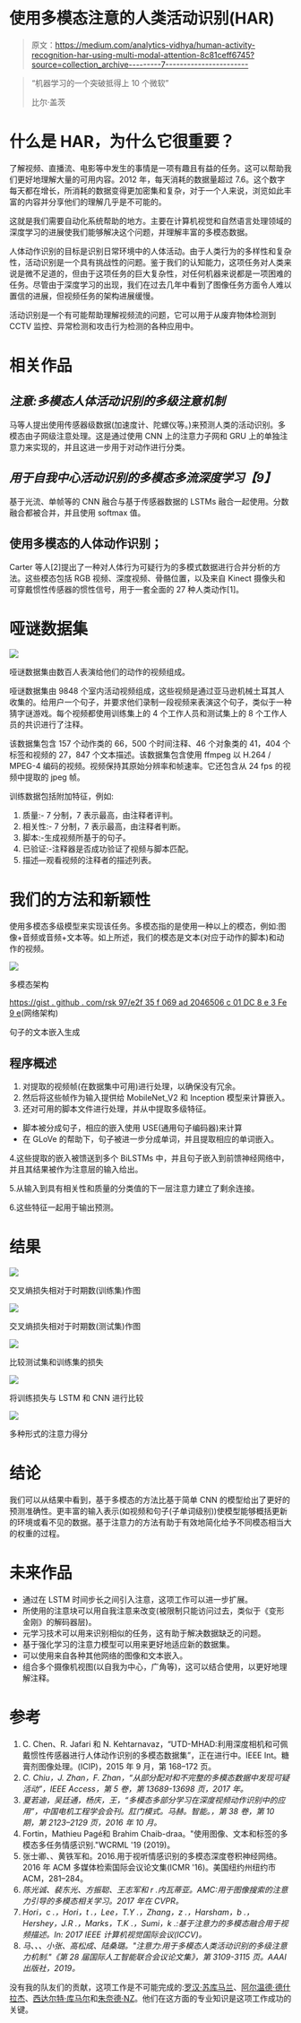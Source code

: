 # 使用多模态注意的人类活动识别(HAR)

> 原文：<https://medium.com/analytics-vidhya/human-activity-recognition-har-using-multi-modal-attention-8c81ceff6745?source=collection_archive---------7----------------------->

> “机器学习的一个突破抵得上 10 个微软”
> 
> 比尔·盖茨

# 什么是 HAR，为什么它很重要？

了解视频、直播流、电影等中发生的事情是一项有趣且有益的任务。这可以帮助我们更好地理解大量的可用内容。2012 年，每天消耗的数据量超过 7.6。这个数字每天都在增长，所消耗的数据变得更加密集和复杂，对于一个人来说，浏览如此丰富的内容并分享他们的理解几乎是不可能的。

这就是我们需要自动化系统帮助的地方。主要在计算机视觉和自然语言处理领域的深度学习的进展使我们能够解决这个问题，并理解丰富的多模态数据。

人体动作识别的目标是识别日常环境中的人体活动。由于人类行为的多样性和复杂性，活动识别是一个具有挑战性的问题。鉴于我们的认知能力，这项任务对人类来说是微不足道的，但由于这项任务的巨大复杂性，对任何机器来说都是一项困难的任务。尽管由于深度学习的出现，我们在过去几年中看到了图像任务方面令人难以置信的进展，但视频任务的架构进展缓慢。

活动识别是一个有可能帮助理解视频流的问题，它可以用于从废弃物体检测到 CCTV 监控、异常检测和攻击行为检测的各种应用中。

# 相关作品

## *注意:多模态人体活动识别的多级注意机制*

马等人提出使用传感器级数据(加速度计、陀螺仪等。)来预测人类的活动识别。多模态由子网级注意处理。这是通过使用 CNN 上的注意力子网和 GRU 上的单独注意力来实现的，并且这进一步用于对动作进行分类。

## *用于自我中心活动识别的多模态多流深度学习【9】*

基于光流、单帧等的 CNN 融合与基于传感器数据的 LSTMs 融合一起使用。分数融合都被合并，并且使用 softmax 值。

## 使用多模态的人体动作识别；

Carter 等人[2]提出了一种对人体行为可疑行为的多模式数据进行合并分析的方法。这些模态包括 RGB 视频、深度视频、骨骼位置，以及来自 Kinect 摄像头和可穿戴惯性传感器的惯性信号，用于一套全面的 27 种人类动作[1]。

# 哑谜数据集

![](img/7535b97269c031a207da24dc79614b93.png)

哑谜数据集由数百人表演给他们的动作的视频组成。

哑谜数据集由 9848 个室内活动视频组成，这些视频是通过亚马逊机械土耳其人收集的。给用户一个句子，并要求他们录制一段视频来表演这个句子，类似于一种猜字谜游戏。每个视频都使用训练集上的 4 个工作人员和测试集上的 8 个工作人员的共识进行了注释。

该数据集包含 157 个动作类的 66，500 个时间注释、46 个对象类的 41，404 个标签和视频的 27，847 个文本描述。该数据集包含使用 ffmpeg 以 H.264 / MPEG-4 编码的视频。视频保持其原始分辨率和帧速率。它还包含从 24 fps 的视频中提取的 jpeg 帧。

训练数据包括附加特征，例如:

1.  质量:- 7 分制，7 表示最高，由注释者评判。
2.  相关性:- 7 分制，7 表示最高，由注释者判断。
3.  脚本:-生成视频所基于的句子。
4.  已验证:-注释器是否成功验证了视频与脚本匹配。
5.  描述—观看视频的注释者的描述列表。

# 我们的方法和新颖性

使用多模态多级模型来实现该任务。多模态指的是使用一种以上的模态，例如:图像+音频或音频+文本等。如上所述，我们的模态是文本(对应于动作的脚本)和动作的视频。

![](img/f39ed1b18106c711db246d5b56f8e095.png)

多模态架构

[https://gist . github . com/rsk 97/e2f 35 f 069 ad 2046506 c 01 DC 8 e 3 Fe 9 e](https://gist.github.com/rsk97/e2f2f35f069ad2046506c01dc8e3fe9e)(网络架构)

句子的文本嵌入生成

## 程序概述

1.  对提取的视频帧(在数据集中可用)进行处理，以确保没有冗余。
2.  然后将这些帧作为输入提供给 MobileNet_V2 和 Inception 模型来计算嵌入。
3.  还对可用的脚本文件进行处理，并从中提取多级特征。

*   脚本被分成句子，相应的嵌入使用 USE(通用句子编码器)来计算
*   在 GLoVe 的帮助下，句子被进一步分成单词，并且提取相应的单词嵌入。

4.这些提取的嵌入被馈送到多个 BiLSTMs 中，并且句子嵌入到前馈神经网络中，并且其结果被作为注意层的输入给出。

5.从输入到具有相关性和质量的分类值的下一层注意力建立了剩余连接。

6.这些特征一起用于输出预测。

# 结果

![](img/205d796d076aff5a19e965ecd4d614f4.png)

交叉熵损失相对于时期数(训练集)作图

![](img/b4d45d900735ac7c0a11cc4fec31b9ff.png)

交叉熵损失相对于时期数(测试集)作图

![](img/3ebb5a605da6be1a8ecb5bc8944cdf45.png)

比较测试集和训练集的损失

![](img/e812d3c889347418f098b6593a824189.png)

将训练损失与 LSTM 和 CNN 进行比较

![](img/8b07c341569956cee0fc9614955c7da4.png)

多种形式的注意力得分

# 结论

我们可以从结果中看到，基于多模态的方法比基于简单 CNN 的模型给出了更好的预测准确性。更丰富的输入表示(如视频和句子(子单词级别))使模型能够概括更新的环境或看不见的数据。基于注意力的方法有助于有效地简化给予不同模态相当大的权重的过程。

# 未来作品

*   通过在 LSTM 时间步长之间引入注意，这项工作可以进一步扩展。
*   所使用的注意块可以用自我注意来改变(被限制只能访问过去，类似于《变形金刚》的解码器层)。
*   元学习技术可以用来识别相似的任务，这有助于解决数据缺乏的问题。
*   基于强化学习的注意力模型可以用来更好地适应新的数据集。
*   可以使用来自各种其他网络的图像和文本嵌入。
*   组合多个摄像机视图(以自我为中心，广角等)，这可以结合使用，以更好地理解注释。

# 参考

1.  C. Chen、R. Jafari 和 N. Kehtarnavaz，“UTD-MHAD:利用深度相机和可佩戴惯性传感器进行人体动作识别的多模态数据集”，正在进行中。IEEE Int。糖膏剂图像处理。(ICIP)，2015 年 9 月，第 168–172 页。
2.  *C. Chiu，J. Zhan，F. Zhan，“从部分配对和不完整的多模态数据中发现可疑活动”，IEEE Access，第 5 卷，第 13689-13698 页，2017 年。*
3.  *夏若迪，吴廷通，杨庆，王，“多模态多部分学习在深度视频动作识别中的应用”，中国电机工程学会会刊。肛门模式。马赫。智能。，第 38 卷，第 10 期，第 2123–2129 页，2016 年 10 月。*
4.  Fortin，Mathieu Pagé和 Brahim Chaib-draa。"使用图像、文本和标签的多模态多任务情感识别."WCRML '19 (2019)。
5.  张士卿、、黄铁军和。2016.用于视听情感识别的多模态深度卷积神经网络。2016 年 ACM 多媒体检索国际会议论文集(ICMR '16)。美国纽约州纽约市 ACM，281–284。
6.  *陈光诚、裴东光、方振聪、王志军和 r .内瓦蒂亚。AMC:用于图像搜索的注意力引导的多模态相关学习。2017 年在 CVPR。*
7.  *Hori，c .，Hori，t .，Lee，T.Y .，Zhang，z .，Harsham，b .，Hershey，J.R .，Marks，T.K .，Sumi，k .:基于注意力的多模态融合用于视频描述。In: 2017 IEEE 计算机视觉国际会议(ICCV)。*
8.  *马、、、小张、高松成、陆桑璐。"注意力:用于多模态人类活动识别的多级注意力机制."《第 28 届国际人工智能联合会议论文集》，第 3109-3115 页。AAAI 出版社，2019。*

没有我的队友们的贡献，这项工作是不可能完成的:[罗汉·苏库马兰](https://github.com/rsk97)、[阿尔温德·德什拉杰](https://github.com/arvinddeshraj)、[西达尔特·库马尔](https://github.com/sid-kumar-iyer)和[朱奈德·NZ](https://github.com/junaidnz97)。他们在这方面的专业知识是这项工作成功的关键。